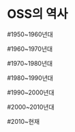 # OSS의 역사

#1950~1960년대


#1960~1970년대


#1970~1980년대


#1980~1990년대


#1990~2000년대


#2000~2010년대


#2010~현재
